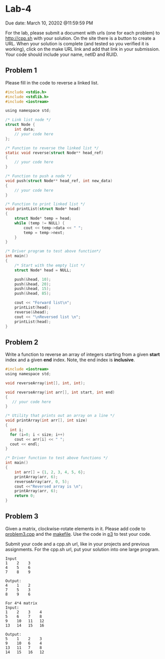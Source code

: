# Lab-4

Due date: March 10, 20202 @11:59:59 PM

For the lab, please submit a document with urls (one for each problem) to http://cpp.sh with your solution. On the site there is a button to create a URL. When your solution is complete (and tested so you verified it is working), click on the make URL link and add that link in your submission. Your code should include your name, netID and RUID.


## Problem 1

Please fill in the code to reverse a linked list.

```C
#include <stdio.h> 
#include <stdlib.h> 
#include <iostream>

using namespace std;

/* Link list node */
struct Node { 
	int data; 
	// your code here
}; 

/* Function to reverse the linked list */
static void reverse(struct Node** head_ref) 
{ 
	// your code here 
} 

/* Function to push a node */
void push(struct Node** head_ref, int new_data) 
{ 
	// your code here 
} 

/* Function to print linked list */
void printList(struct Node* head) 
{ 
	struct Node* temp = head; 
	while (temp != NULL) { 
		cout << temp->data << " "; 
		temp = temp->next; 
	} 
} 

/* Driver program to test above function*/
int main() 
{ 
	/* Start with the empty list */
	struct Node* head = NULL; 

	push(&head, 10); 
	push(&head, 20); 
	push(&head, 15); 
	push(&head, 85); 

	cout << "Forward list\n"; 
	printList(head); 
	reverse(&head); 
	cout << "\nReversed list \n"; 
	printList(head); 
} 
```

## Problem 2

Write a function to reverse an array of integers starting from a given **start** index and a given **end** index.  Note, the end index is **inclusive**.  

```C
#include <iostream>
using namespace std;

void reverseArray(int[], int, int);

void reverseArray(int arr[], int start, int end) 
{ 
   // your code here    
}

/* Utility that prints out an array on a line */
void printArray(int arr[], int size)
{
  int i;
  for (i=0; i < size; i++)
    cout << arr[i] << " ";
  cout << endl;
}

/* Driver function to test above functions */
int main()
{
    int arr[] = {1, 2, 3, 4, 5, 6};
    printArray(arr, 6);
    reverseArray(arr, 0, 5);
    cout <<"Reversed array is \n";
    printArray(arr, 6);
    return 0;
}
```


## Problem 3

Given a matrix, clockwise-rotate elements in it.  Please add code to [problem3.cpp](https://github.com/jortizcs-rutgers/PM1-Spring2020-Rutgers/blob/master/lab4/p3/problem3.cpp) and the [makefile](https://github.com/jortizcs-rutgers/PM1-Spring2020-Rutgers/blob/master/lab4/p3/makefile).  Use the code in [p3](https://github.com/jortizcs-rutgers/PM1-Spring2020-Rutgers/tree/master/lab4/p3) to test your code.

Submit your code and a cpp.sh url, like in your projects and previous assignments.  For the cpp.sh url, put your solution into one large program.

```
Input
1    2    3
4    5    6
7    8    9

Output:
4    1    2
7    5    3
8    9    6

For 4*4 matrix
Input:
1    2    3    4    
5    6    7    8
9    10   11   12
13   14   15   16

Output:
5    1    2    3
9    10   6    4
13   11   7    8
14   15   16   12
```
